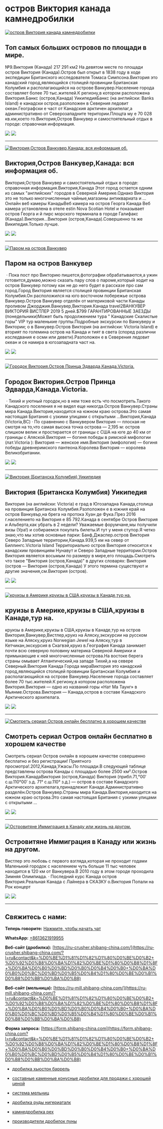 # остров Виктория канада камнедробилки

<a href="https://swt.shibang-china.com/?l=ru&img&k=%D0%BE%D1%81%D1%82%D1%80%D0%BE%D0%B2+%D0%92%D0%B8%D0%BA%D1%82%D0%BE%D1%80%D0%B8%D1%8F+%D0%BA%D0%B0%D0%BD%D0%B0%D0%B4%D0%B0+%D0%BA%D0%B0%D0%BC%D0%BD%D0%B5%D0%B4%D1%80%D0%BE%D0%B1%D0%B8%D0%BB%D0%BA%D0%B8" target="_blank">![остров Виктория канада камнедробилки](http://static.shibang-china.com/all-800x300/1117.jpg)</a>

## Топ самых больших островов по площади в мире.
№9.Виктория (Канада) 217 291 км2 На девятом месте по площади остров Виктория (Канада).Остров был открыт в 1838 году в ходе экспедиции Британского исследователя Томаса Симпсона.Виктория это канадский город,являющийся столицей провинции Британская Колумбия и располагающийся на острове Ванкувер.Население города составляет более 70 тыс.жителей.К региону,в котором расположена Виктория.Банкс (остров,Канада) УикипедияБанкс (на английски: Banks Island) е канадски остров,разположен в Северния ледовит океан.Географски е част от Канадския арктичен архипелаг,а административно от Северозападните територии.Площта му е 70 028 кв.км,което го.Виктория,Остров Ванкувер и самостоятельный отдых в городе: справочная информация.


<a href="https://whatsapp.shibangsoft.com/WhatsApp.php" target="_blank" title="WhatsApp">![](http://static.shibang-china.com/icon/whatsapp.png)</a> <a href="https://swt.shibang-china.com/?l=ru&icon&k=%D0%BE%D1%81%D1%82%D1%80%D0%BE%D0%B2+%D0%92%D0%B8%D0%BA%D1%82%D0%BE%D1%80%D0%B8%D1%8F+%D0%BA%D0%B0%D0%BD%D0%B0%D0%B4%D0%B0+%D0%BA%D0%B0%D0%BC%D0%BD%D0%B5%D0%B4%D1%80%D0%BE%D0%B1%D0%B8%D0%BB%D0%BA%D0%B8" target="_blank">![](http://static.shibang-china.com/icon/chat-ru.png)</a>

---

<a href="https://swt.shibang-china.com/?l=ru&img&k=%D0%BE%D1%81%D1%82%D1%80%D0%BE%D0%B2+%D0%92%D0%B8%D0%BA%D1%82%D0%BE%D1%80%D0%B8%D1%8F+%D0%BA%D0%B0%D0%BD%D0%B0%D0%B4%D0%B0+%D0%BA%D0%B0%D0%BC%D0%BD%D0%B5%D0%B4%D1%80%D0%BE%D0%B1%D0%B8%D0%BB%D0%BA%D0%B8" target="_blank">![Виктория,Остров Ванкувер,Канада: вся информация об.](http://static.shibang-china.com/all-800x300/620.jpg)</a>

## Виктория,Остров Ванкувер,Канада: вся информация об.
Виктория,Остров Ванкувер и самостоятельный отдых в городе: справочная информация.Виктория,Канада Этот город остается одним из самых &quot;английских&quot; городов в Северной Америке.Однако Виктория это не только многочисленные чайные,магазины антиквариата и …Онлайн веб камеры КанадыВеб камера на остров Георга Канада Веб камера установлена в отеле estin Nova Scotian Hotel и показывает остров Георга и й пирс морского терминала в городе Галифакс (Канада).Виктория…Виктория (остров,Канада).Совершенно та же Википедия.Только лучше.


<a href="https://whatsapp.shibangsoft.com/WhatsApp.php" target="_blank" title="WhatsApp">![](http://static.shibang-china.com/icon/whatsapp.png)</a> <a href="https://swt.shibang-china.com/?l=ru&icon&k=%D0%BE%D1%81%D1%82%D1%80%D0%BE%D0%B2+%D0%92%D0%B8%D0%BA%D1%82%D0%BE%D1%80%D0%B8%D1%8F+%D0%BA%D0%B0%D0%BD%D0%B0%D0%B4%D0%B0+%D0%BA%D0%B0%D0%BC%D0%BD%D0%B5%D0%B4%D1%80%D0%BE%D0%B1%D0%B8%D0%BB%D0%BA%D0%B8" target="_blank">![](http://static.shibang-china.com/icon/chat-ru.png)</a>

---

<a href="https://swt.shibang-china.com/?l=ru&img&k=%D0%BE%D1%81%D1%82%D1%80%D0%BE%D0%B2+%D0%92%D0%B8%D0%BA%D1%82%D0%BE%D1%80%D0%B8%D1%8F+%D0%BA%D0%B0%D0%BD%D0%B0%D0%B4%D0%B0+%D0%BA%D0%B0%D0%BC%D0%BD%D0%B5%D0%B4%D1%80%D0%BE%D0%B1%D0%B8%D0%BB%D0%BA%D0%B8" target="_blank">![Паром на остров Ванкувер](http://static.shibang-china.com/all-800x300/932.jpg)</a>

## Паром на остров Ванкувер
&nbsp;&#0183;&#32;Пока пост про Викторию пишется,фотографии обрабатываются,а ужин готовится,думаю,можно сказать пару слов о пароме,который ходит на остров Ванкувер потому как не до него будет в рассказе про сам город.Город Виктория является столицей провинции Британская Колумбия.Он расположился на юго восточном побережье острова Ванкувер.Остров Ванкувер отделён от материковой части Канады проливом Джорджия.Ванкувер,Виктория.Канада travel2ВАНКУВЕР ВИКТОРИЯ ВИСТЛЕР 2019 5 дней.$799 ГАРАНТИРОВАННЫЕ ЗАЕЗДЫ (понедельники)Может быть продолжением тура &quot; Канадские Скалистые горы&quot; VIP тур маленькие группы.Подробные экскурсии по Ванкуверу и Виктории; о в Вaнкувер.Остров Виктория (на английски: Victoria Island) е вторият по големина остров на Канада и тият в света (според различни изследвания е осми или девети).Разположен е в Северения ледовит океан и се намира в югозападната част на.


<a href="https://whatsapp.shibangsoft.com/WhatsApp.php" target="_blank" title="WhatsApp">![](http://static.shibang-china.com/icon/whatsapp.png)</a> <a href="https://swt.shibang-china.com/?l=ru&icon&k=%D0%BE%D1%81%D1%82%D1%80%D0%BE%D0%B2+%D0%92%D0%B8%D0%BA%D1%82%D0%BE%D1%80%D0%B8%D1%8F+%D0%BA%D0%B0%D0%BD%D0%B0%D0%B4%D0%B0+%D0%BA%D0%B0%D0%BC%D0%BD%D0%B5%D0%B4%D1%80%D0%BE%D0%B1%D0%B8%D0%BB%D0%BA%D0%B8" target="_blank">![](http://static.shibang-china.com/icon/chat-ru.png)</a>

---

<a href="https://swt.shibang-china.com/?l=ru&img&k=%D0%BE%D1%81%D1%82%D1%80%D0%BE%D0%B2+%D0%92%D0%B8%D0%BA%D1%82%D0%BE%D1%80%D0%B8%D1%8F+%D0%BA%D0%B0%D0%BD%D0%B0%D0%B4%D0%B0+%D0%BA%D0%B0%D0%BC%D0%BD%D0%B5%D0%B4%D1%80%D0%BE%D0%B1%D0%B8%D0%BB%D0%BA%D0%B8" target="_blank">![Городок Виктория.Остров Принца Эдварда,Канада.Victoria.](http://static.shibang-china.com/all-800x300/845.jpg)</a>

## Городок Виктория.Остров Принца Эдварда,Канада.Victoria.
&nbsp;&#0183;&#32;Тихий и уютный городок,но в нем тоже есть что посмотреть.Такого Канадского поселения я не видел еще никогда.Остров Ванкувер.Страны мира Канада.Виктория,находится на южном краю острова.Это самая настоящая Британия с узкими улицами с открытыми …Виктория,Канада (Victoria,BC)&nbsp;&#0183;&#32;По сравнению с Ванкувером Виктория — плоская не смотря на то,что самая высока точка острова — 2,195 м: остров слишком велик и простирается от границы с США на юге до 40 км от границы с Аляской.Виктория — богиня победы в римской мифологии (лат.Victoria ): Виктория — женское имя.Виктория (мифология) — богиня победы древнеримского пантеона.Королева Виктория — королева Великобритании.


<a href="https://whatsapp.shibangsoft.com/WhatsApp.php" target="_blank" title="WhatsApp">![](http://static.shibang-china.com/icon/whatsapp.png)</a> <a href="https://swt.shibang-china.com/?l=ru&icon&k=%D0%BE%D1%81%D1%82%D1%80%D0%BE%D0%B2+%D0%92%D0%B8%D0%BA%D1%82%D0%BE%D1%80%D0%B8%D1%8F+%D0%BA%D0%B0%D0%BD%D0%B0%D0%B4%D0%B0+%D0%BA%D0%B0%D0%BC%D0%BD%D0%B5%D0%B4%D1%80%D0%BE%D0%B1%D0%B8%D0%BB%D0%BA%D0%B8" target="_blank">![](http://static.shibang-china.com/icon/chat-ru.png)</a>

---

<a href="https://swt.shibang-china.com/?l=ru&img&k=%D0%BE%D1%81%D1%82%D1%80%D0%BE%D0%B2+%D0%92%D0%B8%D0%BA%D1%82%D0%BE%D1%80%D0%B8%D1%8F+%D0%BA%D0%B0%D0%BD%D0%B0%D0%B4%D0%B0+%D0%BA%D0%B0%D0%BC%D0%BD%D0%B5%D0%B4%D1%80%D0%BE%D0%B1%D0%B8%D0%BB%D0%BA%D0%B8" target="_blank">![Виктория (Британска Колумбия) Уикипедия](http://static.shibang-china.com/all-800x300/331.jpg)</a>

## Виктория (Британска Колумбия) Уикипедия
Виктория (на английски: Victoria) е град в Югозападна Канада,столица на провинция Британска Колумбия.Разположен е в южния край на остров Ванкувър,на брега на протока Хуан де Фука.През 2016 г.населението на Виктория е 85 792.Канада в сентябре Остров Виктория и Альберта,как убрать в 2 недели? Уважаемые форумчане,мы получили визы (Ура!) и собираемся покупать билеты.И тут у меня ступор.Я четко знаю,что мы хотив основные парки: Банф,Джаспер.остров Виктория Северо Западные территории,Канада.939,5 км на север от Биллингс.Victoria Island Территориально остров Виктория относится к канадским провинциям Нунавут и Северо Западные территории.Остров Виктория является восьмым по размеру в мире,его площадь.Смотреть что такое &quot;Виктория (остров,Канада)&quot; в других словарях: Виктория (остров — Виктория (остров,Канада) У этого термина существуют и другие значения,см.Виктория (остров).


<a href="https://whatsapp.shibangsoft.com/WhatsApp.php" target="_blank" title="WhatsApp">![](http://static.shibang-china.com/icon/whatsapp.png)</a> <a href="https://swt.shibang-china.com/?l=ru&icon&k=%D0%BE%D1%81%D1%82%D1%80%D0%BE%D0%B2+%D0%92%D0%B8%D0%BA%D1%82%D0%BE%D1%80%D0%B8%D1%8F+%D0%BA%D0%B0%D0%BD%D0%B0%D0%B4%D0%B0+%D0%BA%D0%B0%D0%BC%D0%BD%D0%B5%D0%B4%D1%80%D0%BE%D0%B1%D0%B8%D0%BB%D0%BA%D0%B8" target="_blank">![](http://static.shibang-china.com/icon/chat-ru.png)</a>

---

<a href="https://swt.shibang-china.com/?l=ru&img&k=%D0%BE%D1%81%D1%82%D1%80%D0%BE%D0%B2+%D0%92%D0%B8%D0%BA%D1%82%D0%BE%D1%80%D0%B8%D1%8F+%D0%BA%D0%B0%D0%BD%D0%B0%D0%B4%D0%B0+%D0%BA%D0%B0%D0%BC%D0%BD%D0%B5%D0%B4%D1%80%D0%BE%D0%B1%D0%B8%D0%BB%D0%BA%D0%B8" target="_blank">![круизы в Америке,круизы в США,круизы в Канаде,тур на.](http://static.shibang-china.com/all-800x300/355.jpg)</a>

## круизы в Америке,круизы в США,круизы в Канаде,тур на.
круизы в Америке,круизы в США,круизы в Канаде,тур на остров Виктория,Ванкувер,Вистлер,круиз на Аляску,экскурсии на русском языке на Аляску,круиз Norwegian Jewel на Аляску,тур в Кетчикан,экскурсия в Скагвэй,круиз в.География Канада занимает почти всю северную половину материка Северной Америки и примыкающие к ней многочисленные острова.На востоке берега страны омывает Атлантический,на западе Тихий,а на севере Северный.Виктория Канада Города мираВиктория это канадский город,являющийся столицей провинции Британская Колумбия и располагающийся на острове Ванкувер.Население города составляет более 70 тыс.жителей.К региону,в котором расположена Виктория.Виктория — одно из названий горы &#171;Нат Ма Таунг&#187; в Мьянме.Острова.Виктория — Канада,остров в составе Канадского Арктического архипелага.


<a href="https://whatsapp.shibangsoft.com/WhatsApp.php" target="_blank" title="WhatsApp">![](http://static.shibang-china.com/icon/whatsapp.png)</a> <a href="https://swt.shibang-china.com/?l=ru&icon&k=%D0%BE%D1%81%D1%82%D1%80%D0%BE%D0%B2+%D0%92%D0%B8%D0%BA%D1%82%D0%BE%D1%80%D0%B8%D1%8F+%D0%BA%D0%B0%D0%BD%D0%B0%D0%B4%D0%B0+%D0%BA%D0%B0%D0%BC%D0%BD%D0%B5%D0%B4%D1%80%D0%BE%D0%B1%D0%B8%D0%BB%D0%BA%D0%B8" target="_blank">![](http://static.shibang-china.com/icon/chat-ru.png)</a>

---

<a href="https://swt.shibang-china.com/?l=ru&img&k=%D0%BE%D1%81%D1%82%D1%80%D0%BE%D0%B2+%D0%92%D0%B8%D0%BA%D1%82%D0%BE%D1%80%D0%B8%D1%8F+%D0%BA%D0%B0%D0%BD%D0%B0%D0%B4%D0%B0+%D0%BA%D0%B0%D0%BC%D0%BD%D0%B5%D0%B4%D1%80%D0%BE%D0%B1%D0%B8%D0%BB%D0%BA%D0%B8" target="_blank">![Смотреть сериал Остров онлайн бесплатно в хорошем качестве](http://static.shibang-china.com/all-800x300/333.jpg)</a>

## Смотреть сериал Остров онлайн бесплатно в хорошем качестве
Смотреть сериал Остров онлайн в хорошем качестве совершенно бесплатно и без регистрации! Приятного просмотра!.2012,Канада,Ужасы.По площади.В следующей таблице представлены острова Канады с площадью более 2500 км&#178;.Остров Виктория.КанадаВиктория (остров,Канада) Виктория (прибл.71,&#176;00′ с.ш.110&#176;00′ з.д.﻿ ﻿71&#176; с.ш.110&#176; з.д.) — остров в составе Канадского Арктического архипелага,принадлежит Канаде.Административно разделён.Остров Ванкувер.Страны мира Канада.Виктория,находится на южном краю острова.Это самая настоящая Британия с узкими улицами с открытыми …


<a href="https://whatsapp.shibangsoft.com/WhatsApp.php" target="_blank" title="WhatsApp">![](http://static.shibang-china.com/icon/whatsapp.png)</a> <a href="https://swt.shibang-china.com/?l=ru&icon&k=%D0%BE%D1%81%D1%82%D1%80%D0%BE%D0%B2+%D0%92%D0%B8%D0%BA%D1%82%D0%BE%D1%80%D0%B8%D1%8F+%D0%BA%D0%B0%D0%BD%D0%B0%D0%B4%D0%B0+%D0%BA%D0%B0%D0%BC%D0%BD%D0%B5%D0%B4%D1%80%D0%BE%D0%B1%D0%B8%D0%BB%D0%BA%D0%B8" target="_blank">![](http://static.shibang-china.com/icon/chat-ru.png)</a>

---

<a href="https://swt.shibang-china.com/?l=ru&img&k=%D0%BE%D1%81%D1%82%D1%80%D0%BE%D0%B2+%D0%92%D0%B8%D0%BA%D1%82%D0%BE%D1%80%D0%B8%D1%8F+%D0%BA%D0%B0%D0%BD%D0%B0%D0%B4%D0%B0+%D0%BA%D0%B0%D0%BC%D0%BD%D0%B5%D0%B4%D1%80%D0%BE%D0%B1%D0%B8%D0%BB%D0%BA%D0%B8" target="_blank">![Островитяне Иммиграция в Канаду или жизнь на другом.](http://static.shibang-china.com/all-800x300/592.jpg)</a>

## Островитяне Иммиграция в Канаду или жизнь на другом.
Вистлер это любовь с первого взгляда,которая не проходит годами Маленький городок с населением чуть больше 11 тыс человек находится в 120 км от Ванкувера.В 2010 году в этом городе проходила Зимняя Олимпиада.&nbsp;&#0183;&#32;Последний курс Канада остров Виктория.Реальная Канада с Лайнера в СКАЗКУ о.Виктория Попали на Рок концерт

<a href="https://whatsapp.shibangsoft.com/WhatsApp.php" target="_blank" title="WhatsApp">![](http://static.shibang-china.com/icon/whatsapp.png)</a> <a href="https://swt.shibang-china.com/?l=ru&icon&k=%D0%BE%D1%81%D1%82%D1%80%D0%BE%D0%B2+%D0%92%D0%B8%D0%BA%D1%82%D0%BE%D1%80%D0%B8%D1%8F+%D0%BA%D0%B0%D0%BD%D0%B0%D0%B4%D0%B0+%D0%BA%D0%B0%D0%BC%D0%BD%D0%B5%D0%B4%D1%80%D0%BE%D0%B1%D0%B8%D0%BB%D0%BA%D0%B8" target="_blank">![](http://static.shibang-china.com/icon/chat-ru.png)</a>

---
## Свяжитесь с нами:

**Теперь говорите:** [Нажмите, чтобы начать чат](https://swt.shibang-china.com?l=ru&contact&k=%D0%BE%D1%81%D1%82%D1%80%D0%BE%D0%B2+%D0%92%D0%B8%D0%BA%D1%82%D0%BE%D1%80%D0%B8%D1%8F+%D0%BA%D0%B0%D0%BD%D0%B0%D0%B4%D0%B0+%D0%BA%D0%B0%D0%BC%D0%BD%D0%B5%D0%B4%D1%80%D0%BE%D0%B1%D0%B8%D0%BB%D0%BA%D0%B8)

**WhatsApp:**  [+8613621919955](https://whatsapp.shibangsoft.com/WhatsApp.php)

**Веб-сайт (дробилка):** [https://ru-crusher.shibang-china.com/](https://ru-crusher.shibang-china.com/?l=ru&contact&k=%D0%BE%D1%81%D1%82%D1%80%D0%BE%D0%B2+%D0%92%D0%B8%D0%BA%D1%82%D0%BE%D1%80%D0%B8%D1%8F+%D0%BA%D0%B0%D0%BD%D0%B0%D0%B4%D0%B0+%D0%BA%D0%B0%D0%BC%D0%BD%D0%B5%D0%B4%D1%80%D0%BE%D0%B1%D0%B8%D0%BB%D0%BA%D0%B8)

**Веб-сайт (мельница):** [https://ru-mill.shibang-china.com/](https://ru-mill.shibang-china.com/?l=ru&contact&k=%D0%BE%D1%81%D1%82%D1%80%D0%BE%D0%B2+%D0%92%D0%B8%D0%BA%D1%82%D0%BE%D1%80%D0%B8%D1%8F+%D0%BA%D0%B0%D0%BD%D0%B0%D0%B4%D0%B0+%D0%BA%D0%B0%D0%BC%D0%BD%D0%B5%D0%B4%D1%80%D0%BE%D0%B1%D0%B8%D0%BB%D0%BA%D0%B8)

**Форма запроса:** [https://form.shibang-china.com](https://form.shibang-china.com?l=ru&contact&k=%D0%BE%D1%81%D1%82%D1%80%D0%BE%D0%B2+%D0%92%D0%B8%D0%BA%D1%82%D0%BE%D1%80%D0%B8%D1%8F+%D0%BA%D0%B0%D0%BD%D0%B0%D0%B4%D0%B0+%D0%BA%D0%B0%D0%BC%D0%BD%D0%B5%D0%B4%D1%80%D0%BE%D0%B1%D0%B8%D0%BB%D0%BA%D0%B8)

* [дробилка хьюстон баррель](../125/%D0%B4%D1%80%D0%BE%D0%B1%D0%B8%D0%BB%D0%BA%D0%B0%20%D1%85%D1%8C%D1%8E%D1%81%D1%82%D0%BE%D0%BD%20%D0%B1%D0%B0%D1%80%D1%80%D0%B5%D0%BB%D1%8C.md)

* [составные каменные конусные дробилки для продажи с хорошей ценой](../121/%D1%81%D0%BE%D1%81%D1%82%D0%B0%D0%B2%D0%BD%D1%8B%D0%B5%20%D0%BA%D0%B0%D0%BC%D0%B5%D0%BD%D0%BD%D1%8B%D0%B5%20%D0%BA%D0%BE%D0%BD%D1%83%D1%81%D0%BD%D1%8B%D0%B5%20%D0%B4%D1%80%D0%BE%D0%B1%D0%B8%D0%BB%D0%BA%D0%B8%20%D0%B4%D0%BB%D1%8F%20%D0%BF%D1%80%D0%BE%D0%B4%D0%B0%D0%B6%D0%B8%20%D1%81%20%D1%85%D0%BE%D1%80%D0%BE%D1%88%D0%B5%D0%B9%20%D1%86%D0%B5%D0%BD%D0%BE%D0%B9.md)

* [система мельниц](../122/%D1%81%D0%B8%D1%81%D1%82%D0%B5%D0%BC%D0%B0%20%D0%BC%D0%B5%D0%BB%D1%8C%D0%BD%D0%B8%D1%86.md)

* [дробилка руды нигериаталк](../122/%D0%B4%D1%80%D0%BE%D0%B1%D0%B8%D0%BB%D0%BA%D0%B0%20%D1%80%D1%83%D0%B4%D1%8B%20%D0%BD%D0%B8%D0%B3%D0%B5%D1%80%D0%B8%D0%B0%D1%82%D0%B0%D0%BB%D0%BA.md)

* [камнедробилка pex](../123/%D0%BA%D0%B0%D0%BC%D0%BD%D0%B5%D0%B4%D1%80%D0%BE%D0%B1%D0%B8%D0%BB%D0%BA%D0%B0%20pex.md)

* [производители дробилок пуны](../123/%D0%BF%D1%80%D0%BE%D0%B8%D0%B7%D0%B2%D0%BE%D0%B4%D0%B8%D1%82%D0%B5%D0%BB%D0%B8%20%D0%B4%D1%80%D0%BE%D0%B1%D0%B8%D0%BB%D0%BE%D0%BA%20%D0%BF%D1%83%D0%BD%D1%8B.md)